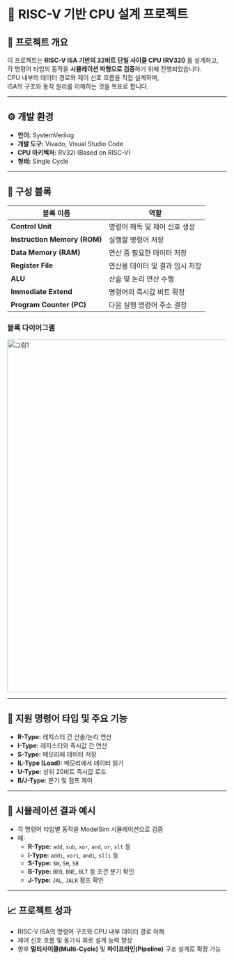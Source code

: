 # 🧠 RISC-V 기반 CPU 설계 프로젝트

## 📌 프로젝트 개요
이 프로젝트는 **RISC-V ISA 기반의 32비트 단일 사이클 CPU (RV32I)** 를 설계하고,  
각 명령어 타입의 동작을 **시뮬레이션 파형으로 검증**하기 위해 진행되었습니다.  
CPU 내부의 데이터 경로와 제어 신호 흐름을 직접 설계하며,  
ISA의 구조와 동작 원리를 이해하는 것을 목표로 합니다.

---

## ⚙️ 개발 환경
- **언어:** SystemVerilog  
- **개발 도구:** Vivado, Visual Studio Code
- **CPU 아키텍처:** RV32I (Based on RISC-V)  
- **형태:** Single Cycle

---

## 🧩 구성 블록
| 블록 이름 | 역할 |
|------------|------|
| **Control Unit** | 명령어 해독 및 제어 신호 생성 |
| **Instruction Memory (ROM)** | 실행할 명령어 저장 |
| **Data Memory (RAM)** | 연산 중 필요한 데이터 저장 |
| **Register File** | 연산용 데이터 및 결과 임시 저장 |
| **ALU** | 산술 및 논리 연산 수행 |
| **Immediate Extend** | 명령어의 즉시값 비트 확장 |
| **Program Counter (PC)** | 다음 실행 명령어 주소 결정 |

### 블록 다이어그램
<img width="1001" height="810" alt="그림1" src="https://github.com/user-attachments/assets/cb5e994e-3a86-43d2-bd12-b87cf4607f36" />

---

## 🧮 지원 명령어 타입 및 주요 기능
- **R-Type:** 레지스터 간 산술/논리 연산  
- **I-Type:** 레지스터와 즉시값 간 연산  
- **S-Type:** 메모리에 데이터 저장  
- **IL-Type (Load):** 메모리에서 데이터 읽기  
- **U-Type:** 상위 20비트 즉시값 로드  
- **B/J-Type:** 분기 및 점프 제어  

---

## 🧾 시뮬레이션 결과 예시
- 각 명령어 타입별 동작을 ModelSim 시뮬레이션으로 검증  
- 예:  
  - **R-Type:** `add`, `sub`, `xor`, `and`, `or`, `slt` 등  
  - **I-Type:** `addi`, `xori`, `andi`, `slli` 등  
  - **S-Type:** `SW`, `SH`, `SB`  
  - **B-Type:** `BEQ`, `BNE`, `BLT` 등 조건 분기 확인  
  - **J-Type:** `JAL`, `JALR` 점프 확인  

---

## 📈 프로젝트 성과
- RISC-V ISA의 명령어 구조와 CPU 내부 데이터 경로 이해  
- 제어 신호 흐름 및 동기식 회로 설계 능력 향상  
- 향후 **멀티사이클(Multi-Cycle)** 및 **파이프라인(Pipeline)** 구조 설계로 확장 가능  
